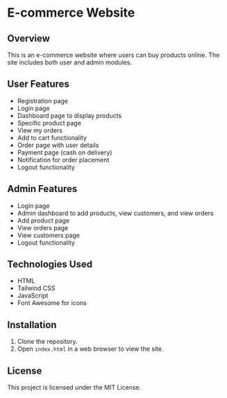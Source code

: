 # E-commerce Website

## Overview
This is an e-commerce website where users can buy products online. The site includes both user and admin modules.

## User Features
- Registration page
- Login page
- Dashboard page to display products
- Specific product page
- View my orders
- Add to cart functionality
- Order page with user details
- Payment page (cash on delivery)
- Notification for order placement
- Logout functionality

## Admin Features
- Login page
- Admin dashboard to add products, view customers, and view orders
- Add product page
- View orders page
- View customers page
- Logout functionality

## Technologies Used
- HTML
- Tailwind CSS
- JavaScript
- Font Awesome for icons

## Installation
1. Clone the repository.
2. Open `index.html` in a web browser to view the site.

## License
This project is licensed under the MIT License.
